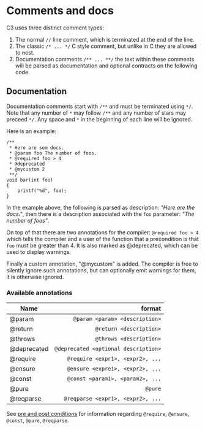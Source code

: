 # Comments and docs

C3 uses three distinct comment types:

1. The normal `//` line comment, which is terminated at the end of the line.
2. The classic `/* ... */` C style comment, but unlike in C they are allowed to nest.
3. Documentation comments `/** ... **/` the text within these comments will be parsed as documentation and optional contracts on the following code.

## Documentation

Documentation comments start with `/**` and must be terminated using `*/`. Note that any number of `*` may follow `/**` and any number of stars may preceed `*/`. Any space and `*` in the beginning of each line will be ignored.

Here is an example:

```
/**
 * Here are som docs.
 * @param foo The number of foos.
 * @required foo > 4 
 * @deprecated
 * @mycustom 2
 **/
void bar(int foo)
{
    printf("%d", foo);
}
```
 
In the example above, the following is parsed as description: *"Here are the docs."*, then there is a description associated with the `foo` parameter: *"The number of foos"*.

On top of that there are two annotations for the compiler: `@required foo > 4` which tells the compiler and a user of the function that a precondition is that `foo` must be greater than 4. It is also marked as @deprecated, which can be used to display warnings.

Finally a custom annotation, "@mycustom" is added. The compiler is free to silently ignore such annotations, but can optionally emit warnings for them, it is otherwise ignored.
 
### Available annotations

| Name         | format             |
| ------------ | ------------------:|
| @param       | `@param <param> <description>`|
| @return      | `@return <description>`|
| @throws      | `@throws <description>`|
| @deprecated  | `@deprecated <optional description>`|
| @require     | `@require <expr1>, <expr2>, ...` |
| @ensure      | `@ensure <expre1>, <expr2>, ...` |
| @const       | `@const <param1>, <param2>, ...` |    
| @pure        | `@pure` |    
| @reqparse    | `@reqparse <expr1>, <expr2>, ...` |
    
See [pre and post conditions](../preconditions) for information regarding `@require`, `@ensure`, `@const`, `@pure`, `@reqparse`.
